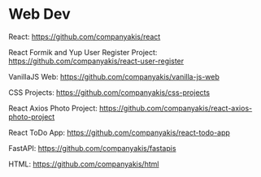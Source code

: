 # Web Dev 

React:
https://github.com/companyakis/react

React Formik and Yup User Register Project:
https://github.com/companyakis/react-user-register

VanillaJS Web:
https://github.com/companyakis/vanilla-js-web

CSS Projects:
https://github.com/companyakis/css-projects

React Axios Photo Project:
https://github.com/companyakis/react-axios-photo-project

React ToDo App:
https://github.com/companyakis/react-todo-app

FastAPI:
https://github.com/companyakis/fastapis

HTML:
https://github.com/companyakis/html
